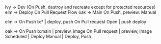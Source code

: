 ivy -> Dev (On Push, destroy and recreate except for protected resources)
elm -> Deploy On Pull Request Flow
oak -> Main On Push, preview. Manual

elm -> On Push b:* | deploy, push
  On Pull request Open | push deploy

oak -> On Push b:main | preview, image
  On Pull request | preview, image
  Scheduled | Deploy
  Manual | Deploy, Push